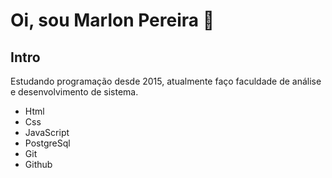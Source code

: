 # Oi, sou Marlon Pereira 👋

## Intro

Estudando programação desde 2015, atualmente faço faculdade de análise e desenvolvimento de sistema.

- Html
- Css
- JavaScript
- PostgreSql
- Git
- Github
